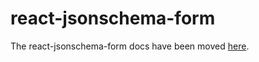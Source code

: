 # react-jsonschema-form

The react-jsonschema-form docs have been moved [here](https://rjsf-team.github.io/react-jsonschema-form/docs).

